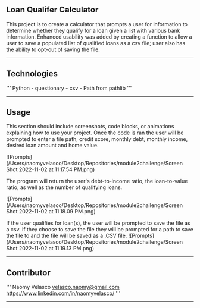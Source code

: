 ##  Loan Qualifer Calculator

This project is to create a calculator that prompts a user for information to determine whether they qualify for a loan given a list with various bank information. Enhanced usability was added by creating a function to allow a user to save a populated list of qualified loans as a csv file; user also has the ability to opt-out of saving the file.

---

## Technologies

'''
Python
    - questionary
    - csv
    - Path from pathlib
'''

---

## Usage

This section should include screenshots, code blocks, or animations explaining how to use your project.
Once the code is ran the user will be prompted to enter a file path, credit score, monthly debt, monthly income, desired loan amount and home value. 

![Prompts](/Users/naomyvelasco/Desktop/Repositories/module2challenge/Screen Shot 2022-11-02 at 11.17.54 PM.png)

The program will return the user's debt-to-income ratio, the loan-to-value ratio, as well as the number of qualifying loans.

![Prompts](/Users/naomyvelasco/Desktop/Repositories/module2challenge/Screen Shot 2022-11-02 at 11.18.09 PM.png)

If the user qualifies for loan(s), the user will be prompted to save the file as a csv. If they choose to save the file they will be prompted for a path to save the file to and the file will be saved as a .CSV file.
![Prompts](/Users/naomyvelasco/Desktop/Repositories/module2challenge/Screen Shot 2022-11-02 at 11.19.13 PM.png)

---

## Contributor
'''
Naomy Velasco
velasco.naomy@gmail.com
https://www.linkedin.com/in/naomyvelasco/
'''

---

